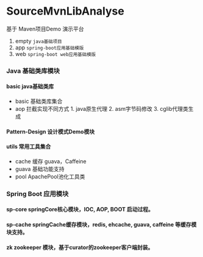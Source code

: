 # SourceMvnLibAnalyse
基于 Maven项目Demo 演示平台

1. empty ```java基础项目```
2. app ```spring-boot应用基础模版```
3. web ```spring-boot web应用基础模版```

### Java 基础类库模块

#### basic java基础类库
  - basic 基础类库集合 
  - aop 拦截实现不同方式 1. java原生代理 2. asm字节码修改 3. cglib代理类生成

#### Pattern-Design 设计模式Demo模块

#### utils 常用工具集合
  - cache 缓存 guava，Caffeine
  - guava 基础功能支持
  - pool ApachePool池化工具类


### Spring Boot 应用模块

#### sp-core springCore核心模块，IOC, AOP, BOOT 启动过程。

#### sp-cache springCache缓存模块，redis, ehcache, guava, caffeine 等缓存模块支持。

#### zk zookeeper 模块，基于curator的zookeeper客户端封装。
